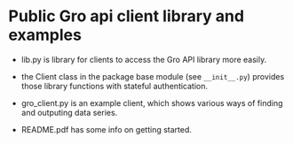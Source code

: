 # Public Gro api client library and examples

* lib.py is library for clients to access the Gro API library more easily.

* the Client class in the package base module (see ```__init__.py```) provides those library functions with stateful authentication.

* gro_client.py is an example client, which shows various ways of finding and outputing data series.

* README.pdf has some info on getting started.

